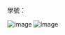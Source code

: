 學號：

![image](https://github.com/user-attachments/assets/b9b3e812-6136-4da9-9328-dba546f54d65)
![image](https://github.com/user-attachments/assets/7f3574ef-3087-4186-9134-27c66f56b48f)


